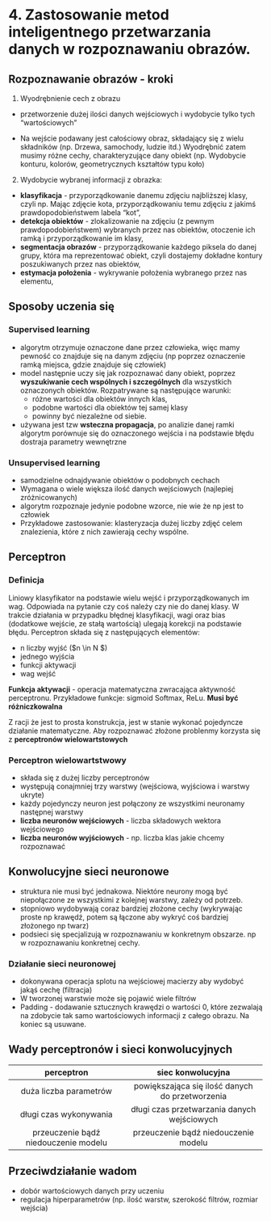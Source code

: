 # 4. Zastosowanie metod inteligentnego przetwarzania danych w rozpoznawaniu obrazów.

## Rozpoznawanie obrazów - kroki

1. Wyodrębnienie cech z obrazu
 -  przetworzenie dużej ilości danych wejściowych i wydobycie tylko
tych “wartościowych”
 
 -  Na wejście podawany jest całościowy obraz, składający się z wielu składników (np.
    Drzewa, samochody, ludzie itd.) Wyodrębnić zatem musimy różne cechy,
    charakteryzujące dany obiekt (np. Wydobycie konturu, kolorów, geometrycznych
    kształtów typu koło)
2. Wydobycie wybranej informacji z obrazka: 
-  **klasyfikacja** - przyporządkowanie danemu zdjęciu najbliższej klasy, czyli np. Mając zdjęcie kota, przyporządkowaniu temu zdjęciu z jakimś prawdopodobieństwem labela “kot”,
- **detekcja obiektów** - zlokalizowanie na zdjęciu (z pewnym prawdopodobieństwem) wybranych przez nas obiektów, otoczenie ich ramką i przyporządkowanie im klasy,
- **segmentacja obrazów** - przyporządkowanie każdego piksela do danej grupy, która ma reprezentować obiekt, czyli dostajemy dokładne kontury poszukiwanych przez nas obiektów,
- **estymacja położenia** - wykrywanie położenia wybranego przez nas elementu, 

## Sposoby uczenia się 

### Supervised learning 
- algorytm otrzymuje oznaczone dane przez człowieka, więc mamy pewność co znajduje się na danym zdjęciu (np poprzez oznaczenie ramką miejsca, gdzie znajduje się człowiek)
- model następnie uczy się jak rozpoznawać dany obiekt, poprzez **wyszukiwanie cech wspólnych i szczególnych** dla wszystkich oznaczonych obiektów. Rozpatrywane są następujące warunki: 
    - różne wartości dla obiektów innych klas, 
    - podobne wartości dla obiektów tej samej klasy
    - powinny być niezależne od siebie.  
- używana jest tzw **wsteczna propagacja**, po analizie danej ramki algorytm porównuje się do oznaczonego wejścia i na podstawie błędu dostraja parametry wewnętrzne

### Unsupervised learning
- samodzielne odnajdywanie obiektów o podobnych cechach
- Wymagana o wiele większa ilość danych wejściowych (najlepiej zróżnicowanych)
- algorytm rozpoznaje jedynie podobne wzorce, nie wie że np jest to człowiek
- Przykładowe zastosowanie: klasteryzacja dużej liczby zdjęć celem znalezienia, które z nich zawierają cechy wspólne.


## Perceptron 

### Definicja
Liniowy klasyfikator na podstawie wielu wejść i przyporządkowanych im wag. Odpowiada na pytanie czy coś należy czy nie do danej klasy. W trakcie działania w przypadku błędnej klasyfikacji, wagi oraz bias (dodatkowe wejście, ze stałą wartością) ulegają korekcji na podstawie błędu.  Perceptron składa się z następujących elementów:
- n liczby wyjść ($n \in N $)
- jednego wyjścia
- funkcji aktywacji
- wag wejść 

**Funkcja aktywacji** - operacja matematyczna zwracająca aktywność perceptronu. Przykładowe funkcje: sigmoid Softmax, ReLu. **Musi być różniczkowalna**

Z racji że jest to prosta konstrukcja, jest w stanie wykonać pojedyncze działanie matematyczne. Aby rozpoznawać złożone problenmy korzysta się z **perceptronów wielowartstowych**



### Perceptron wielowartstwowy
- składa się z dużej liczby perceptronów
- występują conajmniej trzy warstwy (wejściowa, wyjściowa i warstwy ukryte)
- każdy pojedynczy neuron jest połączony ze wszystkimi neuronamy następnej warstwy
- **liczba neuronów wejściowych** - liczba składowych wektora wejściowego
- **liczba neuronów wyjściowych** - np. liczba klas jakie chcemy rozpoznawać 

## Konwolucyjne sieci neuronowe 
- struktura nie musi być jednakowa. Niektóre neurony mogą być niepołączone ze wszystkimi z kolejnej warstwy, zależy od potrzeb.
- stopniowo wydobywają coraz bardziej złożone cechy (wykrywając proste np krawędź, potem są łączone aby wykryć coś bardziej złożonego np twarz)
- podsieci się specjalizują w rozpoznawaniu w konkretnym obszarze. np w rozpoznawaniu konkretnej cechy.

### Działanie sieci neuronowej
- dokonywana operacja splotu na wejściowej macierzy aby wydobyć jakąś cechę (filtracja)
- W tworzonej warstwie może się pojawić wiele filtrów
- Padding  - dodawanie sztucznych krawędzi o wartości 0, które zezwalają na zdobycie tak samo wartościowych informacji z całego obrazu. Na koniec są usuwane.

## Wady perceptronów i sieci konwolucyjnych

|perceptron| siec konwolucyjna|
|:---:|:---:|
|duża liczba parametrów | powiększająca się ilość danych do przetworzenia|
|długi czas wykonywania| długi czas przetwarzania danych wejściowych |
|przeuczenie bądź niedouczenie modelu|przeuczenie bądź niedouczenie modelu|

## Przeciwdziałanie wadom
- dobór wartościowych danych przy uczeniu
- regulacja hiperparametrów (np. ilość warstw, szerokość filtrów, rozmiar wejścia)
